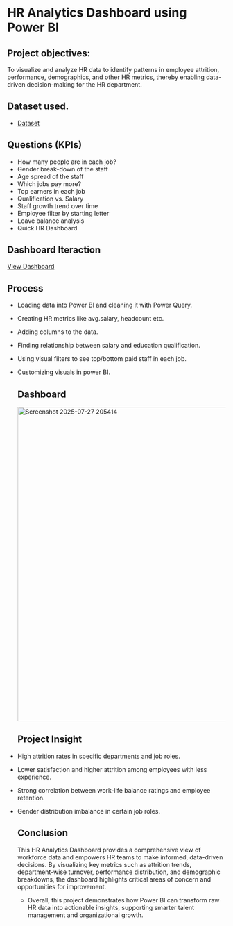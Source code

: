 # HR Analytics Dashboard using Power BI
## Project objectives:
To visualize and analyze HR data to identify patterns in employee attrition, performance, demographics, and other HR metrics, thereby enabling data-driven decision-making for the HR department.
## Dataset used.
- <a href="https://github.com/Bharati-M/HR-Dashboard/blob/main/hr-data.xlsx">Dataset</a>
## Questions (KPIs)
- How many people are in each job?
- Gender break-down of the staff
- Age spread of the staff
- Which jobs pay more?
- Top earners in each job
- Qualification vs. Salary
- Staff growth trend over time
- Employee filter by starting letter
- Leave balance analysis
- Quick HR Dashboard

## Dashboard Iteraction
<a href="https://github.com/Bharati-M/HR-Dashboard/blob/main/HR%20Dashboard.pbix">View Dashboard</a>

## Process
- Loading data into Power BI and cleaning it with Power Query.
- Creating HR metrics like avg.salary, headcount etc.
- Adding columns to the data.
- Finding relationship between salary and education qualification.
- Using visual filters to see top/bottom paid staff in each job.
- Customizing visuals in power BI.

  ## Dashboard
  <img width="1169" height="724" alt="Screenshot 2025-07-27 205414" src="https://github.com/user-attachments/assets/9c6f27ea-aa00-41bb-a5ac-eacf44061dae" />

  ## Project Insight
 - High attrition rates in specific departments and job roles.
 - Lower satisfaction and higher attrition among employees with less experience.
 - Strong correlation between work-life balance ratings and employee retention.
 - Gender distribution imbalance in certain job roles.

   ## Conclusion
   This HR Analytics Dashboard provides a comprehensive view of workforce data and empowers HR teams to make informed, data-driven decisions. By visualizing key      metrics such as attrition trends, department-wise turnover, performance distribution, and demographic breakdowns, the dashboard highlights critical areas of       concern and opportunities for improvement.
   - Overall, this project demonstrates how Power BI can transform raw HR data into actionable insights, supporting smarter talent management and organizational growth.





  
  
  
